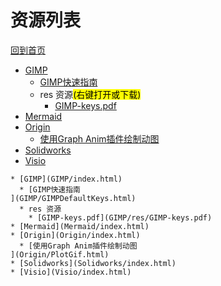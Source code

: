 
# 资源列表

[回到首页](https://charleechan.github.io/MyWiki)

* [GIMP](GIMP/index.html)
  * [GIMP快速指南
](GIMP/GIMPDefaultKeys.html)
  * res 资源<mark>(右键打开或下载)</mark>
    * [GIMP-keys.pdf](GIMP/res/GIMP-keys.pdf)
* [Mermaid](Mermaid/index.html)
* [Origin](Origin/index.html)
  * [使用Graph Anim插件绘制动图
](Origin/PlotGif.html)
* [Solidworks](Solidworks/index.html)
* [Visio](Visio/index.html)


```mind:height=300,title=内容概要,color
* [GIMP](GIMP/index.html)
  * [GIMP快速指南
](GIMP/GIMPDefaultKeys.html)
  * res 资源
    * [GIMP-keys.pdf](GIMP/res/GIMP-keys.pdf)
* [Mermaid](Mermaid/index.html)
* [Origin](Origin/index.html)
  * [使用Graph Anim插件绘制动图
](Origin/PlotGif.html)
* [Solidworks](Solidworks/index.html)
* [Visio](Visio/index.html)
```
